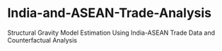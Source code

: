 # India-and-ASEAN-Trade-Analysis
Structural Gravity Model Estimation Using India-ASEAN Trade Data and Counterfactual Analysis  

